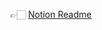 👉🏻 [Notion Readme](https://carbonated-stoplight-4f5.notion.site/ReactNative-1297e70c1e6380c1b3e0eb8141e9b737)
